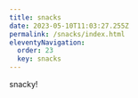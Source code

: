 ```yaml
---
title: snacks
date: 2023-05-10T11:03:27.255Z
permalink: /snacks/index.html
eleventyNavigation:
  order: 23
  key: snacks
---
```

s﻿nacky!
